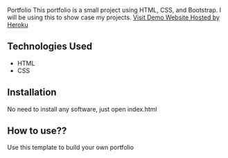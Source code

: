 Portfolio
This portfolio is a small project using HTML, CSS, and Bootstrap. I will be using this to show case my projects.
[Visit Demo Website Hosted by Heroku]()

## Technologies Used

- HTML
- CSS

## Installation

No need to install any software, just open index.html

## How to use??

Use this template to build your own portfolio
